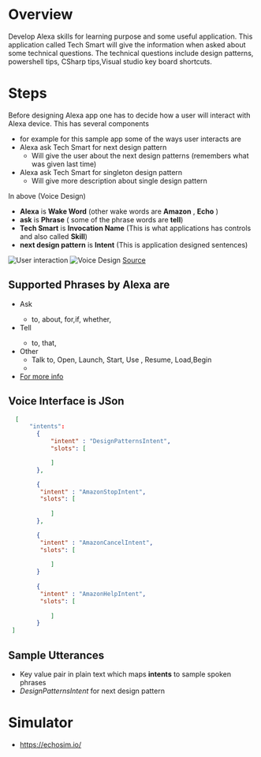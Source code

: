 # Overview
Develop Alexa skills for learning purpose and some useful application. This application called Tech Smart will give the information when asked about some technical questions. The technical questions include design patterns, powershell tips,
CSharp tips,Visual studio key board shortcuts.

# Steps
 Before designing Alexa app one has to decide how a user will interact with Alexa device. This has several components
 * for example for this sample app some of the ways user interacts are
 * Alexa ask Tech Smart for next design pattern
    * Will give the user about the next design patterns (remembers what was given last time)
 * Alexa ask Tech Smart for singleton design pattern
    * Will give more description about single design pattern



In above (Voice Design)
* __Alexa__ is __Wake Word__  (other wake words are __Amazon__ , __Echo__ )
* __ask__ is __Phrase__ ( some of the phrase words are __tell__)
* __Tech Smart__ is __Invocation Name__ (This is what applications has controls and also called __Skill__)
* __next design pattern__ is __Intent__ (This is application designed sentences)

![User interaction]((https://github.com/sairamaj/alexa/blob/master/images/userinteraction.jpg))
![Voice Design]((https://github.com/sairamaj/alexa/blob/master/images/voicedesign.png))
[Source](https://app.pluralsight.com/library/)

## Supported Phrases by Alexa are
  * Ask <invocation name>
     * to, about, for,if, whether, <blank>
  * Tell <invocation name>
     * to, that, <blank>
  * Other
     * Talk to, Open, Launch, Start, Use , Resume, Load,Begin
     * <phrase> <invocation> 
  * [For more info](http://amzn.to/1UmXGjz)

## Voice Interface is JSon
```json
  [
      "intents":
        {
            "intent" : "DesignPatternsIntent",
            "slots": [

            ]
        },

        {
         "intent" : "AmazonStopIntent",
         "slots": [
                
            ]
        },   

        {
         "intent" : "AmazonCancelIntent",
         "slots": [
                
            ]
        }   
        
        {
         "intent" : "AmazonHelpIntent",
         "slots": [
                
            ]
        }   
 ]
```
## Sample Utterances
* Key value pair in plain text which maps __intents__ to sample spoken phrases
* _DesignPatternsIntent_ for next design pattern



# Simulator
* https://echosim.io/
